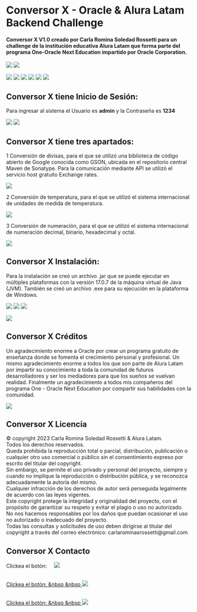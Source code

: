 <h1>Conversor X - Oracle & Alura Latam Backend Challenge</h1>

<h4>Conversor X V1.0 creado por Carla Romina Soledad Rossetti para un challenge de la institución educativa Alura Latam que forma parte del programa One-Oracle Next Education impartido por Oracle Corporation.</h4>

<p align="left">
   <img src="https://img.shields.io/badge/VERSI%C3%93N-V1.0-rgb(15%2C128%2C193)">
   <img src="https://img.shields.io/badge/ESTADO-FINALIZADO-brightgreen">  
</p>

<p align="left">
   <img src="https://img.shields.io/badge/Oracle-F80000?style=for-the-badge&logo=oracle&logoColor=white">
   <img src="https://img.shields.io/badge/Eclipse%20IDE-2C2255.svg?style=for-the-badge&logo=Eclipse-IDE&logoColor=white">
   <img src="https://img.shields.io/badge/java-%23ED8B00.svg?style=for-the-badge&logo=openjdk&logoColor=white">
   <img src="https://img.shields.io/badge/Apache-D22128.svg?style=for-the-badge&logo=Apache&logoColor=white">
   <img src="https://img.shields.io/badge/JSON-000000.svg?style=for-the-badge&logo=JSON&logoColor=white">
   <img src="https://img.shields.io/badge/Google-4285F4.svg?style=for-the-badge&logo=Google&logoColor=white">
</p>

<h2>Conversor X tiene Inicio de Sesión:</h2>

<p>Para ingresar al sistema el Usuario es <b>admin</b> y la Contraseña es <b>1234</b></p>

<img src="https://github.com/carla-rossetti/CONVERSOR-DE-DIVISAS/blob/main/src/imagenes_X/l1.jpg">
<img src="https://github.com/carla-rossetti/CONVERSOR-DE-DIVISAS/blob/main/src/imagenes_X/l2.jpg">

<h2>Conversor X tiene tres apartados:</h2>

<p>1 Conversión de divisas, para el que se utilizó una biblioteca de código abierto de Google conocida como GSON, ubicada en el repositorio central Maven de Sonatype. Para la comunicación mediante API se utilizó el servicio host gratuito Exchange rates.</p>

<img src="https://github.com/carla-rossetti/CONVERSOR-DE-DIVISAS/blob/main/src/imagenes_X/d1.jpg">

<p>2 Conversión de temperatura, para el que se utilizó el sistema internacional de unidades de medida de temperatura.</p>

<img src="https://github.com/carla-rossetti/CONVERSOR-DE-DIVISAS/blob/main/src/imagenes_X/t1.jpg">

<p>3 Conversión de numeración, para el que se utilizó el sistema internacional de numeración decimal, binario, hexadecimal y octal.</p>

<img src="https://github.com/carla-rossetti/CONVERSOR-DE-DIVISAS/blob/main/src/imagenes_X/n1.jpg">

<h2>Conversor X Instalación:</h2>

<p>Para la instalación se creó un archivo .jar que se puede ejecutar en múltiples plataformas con la versión 17.0.7 de la máquina virtual de Java (JVM). También se creó un archivo .exe para su ejecución en la plataforma de Windows.</p>

<p>
   <img src="https://img.shields.io/badge/Windows-0078D4.svg?style=for-the-badge&logo=Windows&logoColor=white">
   <img src="https://img.shields.io/badge/macOS-000000.svg?style=for-the-badge&logo=macOS&logoColor=white">
   <img src="https://img.shields.io/badge/Linux-FCC624.svg?style=for-the-badge&logo=Linux&logoColor=black">
</p>

<img src="https://github.com/carla-rossetti/CONVERSOR-DE-DIVISAS/blob/main/src/imagenes_X/i1.jpg">

<h2>Conversor X Créditos</h2>

<p>Un agradecimiento enorme a Oracle por crear un programa gratuito de enseñanza donde se fomenta el crecimiento personal y profesional. Un mismo agradecimiento enorme a todos los que son parte de Alura Latam por impartir su conocimiento a toda la comunidad de futuros desarrolladores y ser los mediadores para que los sueños se vuelvan realidad. Finalmente un agradecimiento a todos mis compañeros del programa One - Oracle Next Education por compartir sus habilidades con la comunidad.</p>

<img src="https://github.com/carla-rossetti/CONVERSOR-DE-DIVISAS/blob/main/src/imagenes_X/o1.png">

<h2>Conversor X Licencia</h2>

<p>© copyright 2023 Carla Romina Soledad Rossetti & Alura Latam.<br>
   Todos los derechos reservados.<br>
   Queda prohibida la reproducción total o parcial, distribución, publicación o cualquier otro uso comercial o público sin el consentimiento expreso por escrito del titular del 
   copyright.<br>
   Sin embargo, se permite el uso privado y personal del proyecto, siempre y cuando no implique la reproducción o distribución pública, y se reconozca adecuadamente la autoría del 
   mismo.<br>
   Cualquier infracción de los derechos de autor será perseguida legalmente de acuerdo con las leyes vigentes.<br>
   Este copyright protege la integridad y originalidad del proyecto, con el propósito de garantizar su respeto y evitar el plagio o uso no autorizado.<br>
   No nos hacemos responsables por los daños que puedan ocasionar el uso no autorizado o inadecuado del proyecto.<br>
   Todas las consultas y solicitudes de uso deben dirigirse al titular  del copyright a través del correo electrónico: carlarominasrossetti@gmail.com
</p>

<h2>Conversor X Contacto</h2>
<p align="left"> Clickea el botón: &nbsp &nbsp  
   <a href="https://www.linkedin.com/in/carla-rossetti/">
      <img src="https://img.shields.io/badge/linkedin-%230077B5.svg?style=for-the-badge&logo=linkedin&logoColor=white">
   </a><br><br>

   <a href="https://www.instagram.com/carlarossettiprogrammer/"> Clickea el botón: &nbsp &nbsp
      <img src="https://img.shields.io/badge/Instagram-%23E4405F.svg?style=for-the-badge&logo=Instagram&logoColor=white">
   </a><br><br>

   <a href="https://www.youtube.com/@carlarossetti"> Clickea el botón: &nbsp &nbsp
      <img src="https://img.shields.io/badge/YouTube-%23FF0000.svg?style=for-the-badge&logo=YouTube&logoColor=white">
   </a><br><br>
</p>
